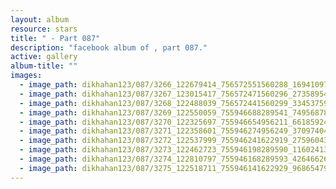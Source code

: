 ```yaml
---
layout: album
resource: stars
title: " - Part 087"
description: "facebook album of , part 087."
active: gallery
album-title: ""
images:
  - image_path: dikhahan123/087/3266_122679414_756572551560288_169410978937062960_n.jpg
  - image_path: dikhahan123/087/3267_123015417_756572471560296_2735895411609243103_n.jpg
  - image_path: dikhahan123/087/3268_122488039_756572441560299_3345375918659751115_n.jpg
  - image_path: dikhahan123/087/3269_122550059_755946688289541_7495687806733867442_n.jpg
  - image_path: dikhahan123/087/3270_122325697_755946654956211_6618592438708184623_n.jpg
  - image_path: dikhahan123/087/3271_122358601_755946274956249_3709740400669334568_n.jpg
  - image_path: dikhahan123/087/3272_122537999_755946241622919_2759604302264818486_n.jpg
  - image_path: dikhahan123/087/3273_122462723_755946198289590_116024135748440794_n.jpg
  - image_path: dikhahan123/087/3274_122810797_755946168289593_4264662631894856834_n.jpg
  - image_path: dikhahan123/087/3275_122518711_755946141622929_968654797832666005_n.jpg
---
```

